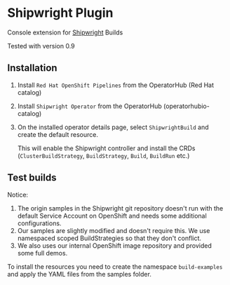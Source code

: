 # Shipwright Plugin

Console extension for [Shipwright](https://shipwright.io/) Builds

Tested with version 0.9

## Installation

1. Install `Red Hat OpenShift Pipelines` from the OperatorHub (Red Hat catalog)
2. Install `Shipwright Operator` from the OperatorHub (operatorhubio-catalog)
3. On the installed operator details page, select `ShipwrightBuild` and create the default resource.

   This will enable the Shipwright controller and install the CRDs (`ClusterBuildStrategy`, `BuildStrategy`, `Build`, `BuildRun` etc.)

## Test builds

Notice:

1. The origin samples in the Shipwright git repository doesn't run with the default Service Account on OpenShift and needs some additional configurations.
2. Our samples are slightly modified and doesn't require this. We use namespaced scoped BuildStrategies so that they don't conflict.
3. We also uses our internal OpenShift image repository and provided some full demos.

To install the resources you need to create the namespace `build-examples` and apply the YAML files from the samples folder.
